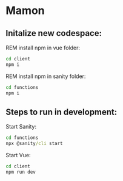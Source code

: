 # Mamon

## Initalize new codespace:


REM install npm in vue folder:
```cmd
cd client
npm i
```
REM install npm in sanity folder:
```cmd
cd functions
npm i
```

## Steps to run in development:
Start Sanity:
```cmd
cd functions
npx @sanity/cli start
```
Start Vue:
```cmd
cd client
npm run dev
```